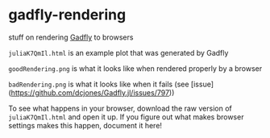 # gadfly-rendering
stuff on rendering [Gadfly](https://github.com/dcjones/Gadfly.jl) to browsers

`juliaK7QmIl.html` is an example plot that was generated by Gadfly

`goodRendering.png` is what it looks like when rendered properly by a browser

`badRendering.png` is what it looks like when it fails (see [issue] (https://github.com/dcjones/Gadfly.jl/issues/797))

To see what happens in your browser, download the raw version of `juliaK7QmIl.html` and open it up.  If you figure out what makes browser settings makes this happen, document it here! 

